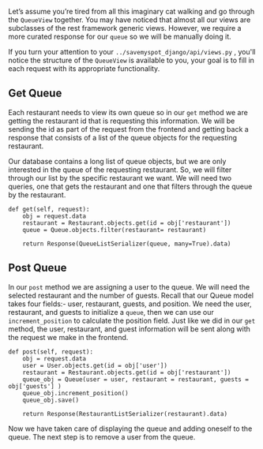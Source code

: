 Let’s assume you’re tired from all this imaginary cat walking and go through the `QueueView` together. You may have noticed that almost all our views are subclasses of the rest framework generic views. However, we require a more curated response for our `queue` so we will be manually doing it.  

If you turn your attention to your `../savemyspot_django/api/views.py` , you'll notice the structure of the `QueueView` is available to you, your goal is to fill in each request with its appropriate functionality. 

## Get Queue

Each restaurant needs to view its own queue so in our `get` method we are getting the restaurant id that is requesting this information. We will be sending the id as part of the request from the frontend and getting back a response that consists of a list of the queue objects for the requesting restaurant. 

Our database contains a long list of queue objects, but we are only interested in the queue of the requesting restaurant. So, we will filter through our list by the specific restaurant we want. We will need two queries, one that gets the restaurant and one that filters through the queue by the restaurant.
 
```
def get(self, request):
    obj = request.data
    restaurant = Restaurant.objects.get(id = obj['restaurant'])
    queue = Queue.objects.filter(restaurant= restaurant)
        
    return Response(QueueListSerializer(queue, many=True).data)
```

## Post Queue

In our `post` method we are assigning a user to the queue. We will need the selected restaurant and the number of guests. Recall that our Queue model takes four fields:- user, restaurant, guests, and position. We need the user, restaurant, and guests to initialize a `queue`, then we can use our `increment_position` to calculate the position field. 
Just like we did in our `get` method, the user, restaurant, and guest information will be sent along with the request we make in the frontend. 

```
def post(self, request):
    obj = request.data
    user = User.objects.get(id = obj['user'])
    restaurant = Restaurant.objects.get(id = obj['restaurant'])
    queue_obj = Queue(user = user, restaurant = restaurant, guests = obj['guests'] )
    queue_obj.increment_position()
    queue_obj.save()
    
    return Response(RestaurantListSerializer(restaurant).data)
```

Now we have taken care of displaying the queue and adding oneself to the queue. The next step is to remove a user from the queue.
